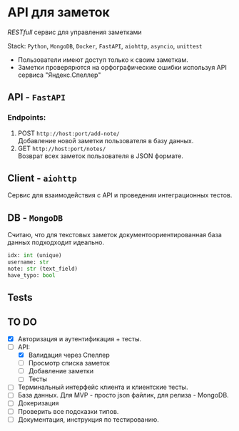 # API для заметок
*RESTfull* cервис для управления заметками <br>

Stack: `Python`, `MongoDB`, `Docker`, `FastAPI`, `aiohttp`, `asyncio`, `unittest` <br>

- Пользователи имеют доступ только к своим заметкам. <br>
- Заметки проверярются на орфографические ошибки используя API сервиса "Яндекс.Спеллер" <br>

## API - `FastAPI`
### Endpoints:
1. POST `http://host:port/add-note/`<br>
Добавление новой заметки пользователя в базу данных.<br>
2. GET `http://host:port/notes/`<br>
Возврат всех заметок пользователя в JSON формате.<br>

## Client - `aiohttp`
Сервис для взаимодействия с API и проведения интеграционных тестов.

## DB - `MongoDB` <br>
Считаю, что для текстовых заметок документоориентированная база данных подходходит идеально.<br>

``` py
idx: int (unique)
username: str
note: str (text_field)
have_typo: bool
```

## Tests


## TO DO 

- [x] Авторизация и аутентификация + тесты.
- [ ] API:
    - [x] Валидация через Спеллер
    - [ ] Просмотр списка заметок
    - [ ] Добавление заметки
    - [ ] Тесты
- [ ] Терминальный интерфейс клиента и клиентские тесты.
- [ ] База данных. Для MVP - просто json файлик, для релиза - MongoDB.
- [ ] Докеризация
- [ ] Проверить все подсказки типов.
- [ ] Документация, инструкция по тестированию.
